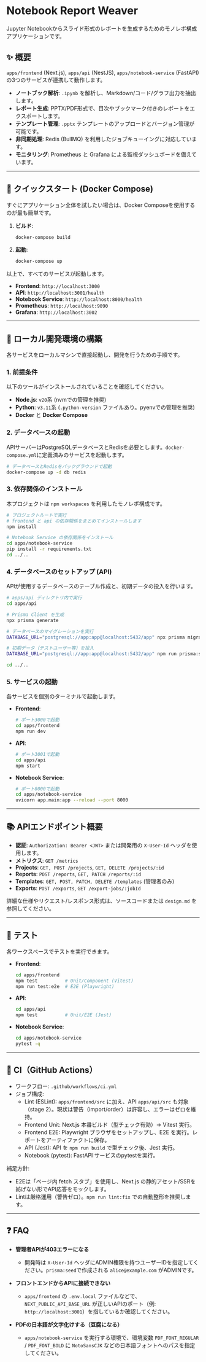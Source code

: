 # Notebook Report Weaver

Jupyter Notebookからスライド形式のレポートを生成するためのモノレポ構成アプリケーションです。

## ✨ 概要

`apps/frontend` (Next.js), `apps/api` (NestJS), `apps/notebook-service` (FastAPI) の3つのサービスが連携して動作します。

- **ノートブック解析**: `.ipynb` を解析し、Markdown/コード/グラフ出力を抽出します。
- **レポート生成**: PPTX/PDF形式で、目次やブックマーク付きのレポートをエクスポートします。
- **テンプレート管理**: `.pptx` テンプレートのアップロードとバージョン管理が可能です。
- **非同期処理**: Redis (BullMQ) を利用したジョブキューイングに対応しています。
- **モニタリング**: Prometheus と Grafana による監視ダッシュボードを備えています。

---

## 🚀 クイックスタート (Docker Compose)

すぐにアプリケーション全体を試したい場合は、Docker Composeを使用するのが最も簡単です。

1.  **ビルド**:
    ```bash
    docker-compose build
    ```

2.  **起動**:
    ```bash
    docker-compose up
    ```

以上で、すべてのサービスが起動します。

- **Frontend**: `http://localhost:3000`
- **API**: `http://localhost:3001/health`
- **Notebook Service**: `http://localhost:8000/health`
- **Prometheus**: `http://localhost:9090`
- **Grafana**: `http://localhost:3002`

---

## 🔧 ローカル開発環境の構築

各サービスをローカルマシンで直接起動し、開発を行うための手順です。

### 1. 前提条件

以下のツールがインストールされていることを確認してください。

- **Node.js**: `v20`系 (nvmでの管理を推奨)
- **Python**: `v3.11`系 (`.python-version` ファイルあり。pyenvでの管理を推奨)
- **Docker** と **Docker Compose**

### 2. データベースの起動

APIサーバーはPostgreSQLデータベースとRedisを必要とします。`docker-compose.yml`に定義済みのサービスを起動します。

```bash
# データベースとRedisをバックグラウンドで起動
docker-compose up -d db redis
```

### 3. 依存関係のインストール

本プロジェクトは `npm workspaces` を利用したモノレポ構成です。

```bash
# プロジェクトルートで実行
# frontend と api の依存関係をまとめてインストールします
npm install

# Notebook Service の依存関係をインストール
cd apps/notebook-service
pip install -r requirements.txt
cd ../..
```

### 4. データベースのセットアップ (API)

APIが使用するデータベースのテーブル作成と、初期データの投入を行います。

```bash
# apps/api ディレクトリ内で実行
cd apps/api

# Prisma Client を生成
npx prisma generate

# データベースのマイグレーションを実行
DATABASE_URL="postgresql://app:app@localhost:5432/app" npx prisma migrate dev --name init

# 初期データ（テストユーザー等）を投入
DATABASE_URL="postgresql://app:app@localhost:5432/app" npm run prisma:seed

cd ../..
```

### 5. サービスの起動

各サービスを個別のターミナルで起動します。

- **Frontend**:
  ```bash
  # ポート3000で起動
  cd apps/frontend
  npm run dev
  ```

- **API**:
  ```bash
  # ポート3001で起動
  cd apps/api
  npm start
  ```

- **Notebook Service**:
  ```bash
  # ポート8000で起動
  cd apps/notebook-service
  uvicorn app.main:app --reload --port 8000
  ```

---

## 📚 APIエンドポイント概要

- **認証**: `Authorization: Bearer <JWT>` または開発用の `X-User-Id` ヘッダを使用します。
- **メトリクス**: `GET /metrics`
- **Projects**: `GET, POST /projects`, `GET, DELETE /projects/:id`
- **Reports**: `POST /reports`, `GET, PATCH /reports/:id`
- **Templates**: `GET, POST, PATCH, DELETE /templates` (管理者のみ)
- **Exports**: `POST /exports`, `GET /export-jobs/:jobId`

詳細な仕様やリクエスト/レスポンス形式は、ソースコードまたは `design.md` を参照してください。

---

## 🧪 テスト

各ワークスペースでテストを実行できます。

- **Frontend**:
  ```bash
  cd apps/frontend
  npm test          # Unit/Component (Vitest)
  npm run test:e2e  # E2E (Playwright)
  ```

- **API**:
  ```bash
  cd apps/api
  npm test          # Unit/E2E (Jest)
  ```

- **Notebook Service**:
  ```bash
  cd apps/notebook-service
  pytest -q
  ```

---

## 🚦 CI（GitHub Actions）

- ワークフロー: `.github/workflows/ci.yml`
- ジョブ構成:
  - Lint (ESLint): `apps/frontend/src` に加え、API `apps/api/src` も対象（stage 2）。現状は警告（import/order）は許容し、エラーはゼロを維持。
  - Frontend Unit: Next.js 本番ビルド（型チェック有効）→ Vitest 実行。
  - Frontend E2E: Playwright ブラウザをセットアップし、E2E を実行。レポートをアーティファクトに保存。
  - API (Jest): API を `npm run build` で型チェック後、Jest 実行。
  - Notebook (pytest): FastAPI サービスのpytestを実行。

補足方針:
- E2Eは「ページ内 fetch スタブ」を使用し、Next.js の静的アセット/SSRを妨げない形でAPI応答をモックします。
- Lintは厳格運用（警告ゼロ）。`npm run lint:fix` での自動整形を推奨します。

---

## ❓ FAQ

- **管理者APIが403エラーになる**
  - 開発時は `X-User-Id` ヘッダにADMIN権限を持つユーザーIDを指定してください。`prisma:seed`で作成される `alice@example.com` がADMINです。

- **フロントエンドからAPIに接続できない**
  - `apps/frontend` の `.env.local` ファイルなどで、`NEXT_PUBLIC_API_BASE_URL` が正しいAPIのポート（例: `http://localhost:3001`）を指しているか確認してください。

- **PDFの日本語が文字化けする（豆腐になる）**
  - `apps/notebook-service` を実行する環境で、環境変数 `PDF_FONT_REGULAR` / `PDF_FONT_BOLD` に `NotoSansCJK` などの日本語フォントへのパスを指定してください。
